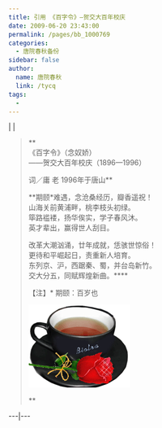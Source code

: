 ```yaml
---
title: 引用 《百字令》—贺交大百年校庆
date: 2009-06-20 23:43:00
permalink: /pages/bb_1000769
categories: 
  - 唐院春秋备份
sidebar: false
author: 
  name: 唐院春秋
  link: /tycq
tags: 
  - 
---
```


|  |

> **  
> 《百字令》（念奴娇）  
>  ——贺交大百年校庆（1896—1996）  
>  
> 词／庸 老 1996年于唐山**  
>  
>  
>  **期颐*难遇，念沧桑经历，瓣香遥祝！  
>  山海关前黄浦畔，桃李枝头初绿。  
>  筚路褴褛，扬华俟实，学子春风沐。  
>  英才辈出，赢得世人刮目。  
>  
> 改革大潮汹涌，廿年成就，恁骇世惊俗！  
>  更待和平崛起日，责重新人培育。  
>  东列京、沪，西踞秦、蜀，并台岛新竹。  
>  交大分五，同赋辉煌新曲。****  
>  
>  
>  【注】* 期颐：百岁也  
>  
>
> ![](/pic/img.bimg.126.net_photo_XY3I4VImYP7p5zMhAgMSvg==_5121437201250838217.jpg)  
>  
>  
> **  
  
---|---